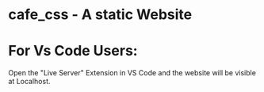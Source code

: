 # cafe_css - A static Website

# For Vs Code Users:

Open the "Live Server" Extension in VS Code and the website will be visible at Localhost.
